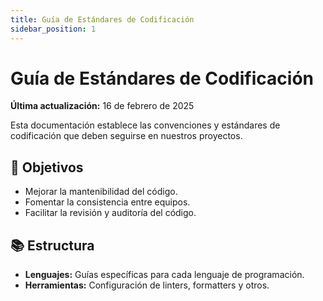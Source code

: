 ```yaml
---
title: Guía de Estándares de Codificación
sidebar_position: 1
---
```


# Guía de Estándares de Codificación

**Última actualización:** 16 de febrero de 2025

Esta documentación establece las convenciones y estándares de codificación que deben seguirse en nuestros proyectos.

## 📌 Objetivos

- Mejorar la mantenibilidad del código.
- Fomentar la consistencia entre equipos.
- Facilitar la revisión y auditoría del código.

## 📚 Estructura

- **Lenguajes:** Guías específicas para cada lenguaje de programación.
- **Herramientas:** Configuración de linters, formatters y otros.
